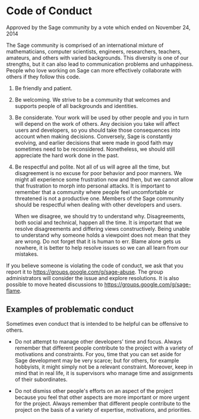 # Code of Conduct #

Approved by the Sage community by a vote which ended on November 24, 2014

The Sage community is comprised of an international mixture of mathematicians,
computer scientists, engineers, researchers, teachers, amateurs, and others
with varied backgrounds. This diversity is one of our strengths, but it can
also lead to communication problems and unhappiness. People who love working on
Sage can more effectively collaborate with others if they follow this code.

1. Be friendly and patient.

2. Be welcoming. We strive to be a community that welcomes and supports people
   of all backgrounds and identities.

3. Be considerate. Your work will be used by other people and you in turn will
   depend on the work of others. Any decision you take will affect users and
   developers, so you should take those consequences into account when making
   decisions. Conversely, Sage is constantly evolving, and earlier decisions
   that were made in good faith may sometimes need to be reconsidered.
   Nonetheless, we should still appreciate the hard work done in the past.

4. Be respectful and polite. Not all of us will agree all the time, but
   disagreement is no excuse for poor behavior and poor manners. We might all
   experience some frustration now and then, but we cannot allow that
   frustration to morph into personal attacks. It is important to remember that
   a community where people feel uncomfortable or threatened is not a
   productive one. Members of the Sage community should be respectful when
   dealing with other developers and users.

   When we disagree, we should try to understand why. Disagreements, both
   social and technical, happen all the time. It is important that we resolve
   disagreements and differing views constructively. Being unable to understand
   why someone holds a viewpoint does not mean that they are wrong. Do not
   forget that it is human to err. Blame alone gets us nowhere, it is better to
   help resolve issues so we can all learn from our mistakes.

If you believe someone is violating the code of conduct, we ask that you report
it to https://groups.google.com/g/sage-abuse. The group administrators will
consider the issue and explore resolutions. It is also possible to move heated
discussions to https://groups.google.com/g/sage-flame.


## Examples of problematic conduct ##

Sometimes even conduct that is intended to be helpful can be offensive to others.

- Do not attempt to manage other developers' time and focus. Always remember
  that different people contribute to the project with a variety of motivations
  and constraints. For you, time that you can set aside for Sage development
  may be very scarce; but for others, for example hobbyists, it might simply not
  be a relevant constraint. Moreover, keep in mind that in real life, it
  is supervisors who manage time and assignments of their subordinates.

- Do not dismiss other people's efforts on an aspect of the project because you
  feel that other aspects are more important or more urgent for the project.
  Always remember that different people contribute to the project on the basis
  of a variety of expertise, motivations, and priorities.
